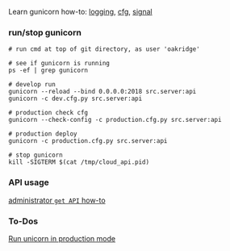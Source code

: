 Learn gunicorn how-to:
[logging](http://docs.gunicorn.org/en/latest/settings.html#logging),
[cfg](http://docs.gunicorn.org/en/stable/configure.html),
[signal](http://docs.gunicorn.org/en/stable/signals.html)

### run/stop gunicorn
```shell
# run cmd at top of git directory, as user 'oakridge'

# see if gunicorn is running
ps -ef | grep gunicorn

# develop run 
gunicorn --reload --bind 0.0.0.0:2018 src.server:api
gunicorn -c dev.cfg.py src.server:api

# production check cfg
gunicorn --check-config -c production.cfg.py src.server:api

# production deploy
gunicorn -c production.cfg.py src.server:api

# stop gunicorn
kill -SIGTERM $(cat /tmp/cloud_api.pid)
```

### API usage
[administrator `get API` how-to](doc/api-howto.md)

### To-Dos
[Run unicorn in production mode](http://docs.gunicorn.org/en/stable/deploy.html)
